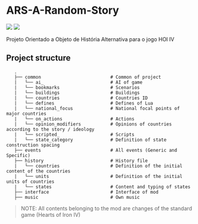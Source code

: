 # ARS-A-Random-Story

![](https://img.shields.io/badge/Hearts%20of%20Iron%20IV-1.4.2-brown.svg) ![](https://img.shields.io/badge/Lua-5.4-blue.svg)

Projeto Orientado a Objeto de História Alternativa para o jogo HOI IV
## Project structure
 ```
    .
    ├── common                          # Common of project
    |   └── ai_                         # AI of game
    |   └── bookmarks                   # Scenarios
    |   └── buildings                   # Buildings
    |   └── countries                   # Countries ID
    |   └── defines                     # Defines of Lua
    |   └── national_focus              # National focal points of major countries
    |   └── on_actions                  # Actions
    |   └── opinion_modifiers           # Opinions of countries according to the story / ideology
    |   └── scripted_                   # Scripts
    |   └── state_category              # Definition of state construction spacing
    ├── events                          # All events (Generic and Specific)
    ├── history                         # History file
    |   └── countries                   # Definition of the initial content of the countries
    |   └── units                       # Definition of the initial units of countries
    |   └── states                      # Content and typing of states
    ├── interface                       # Interface of mod
    ├── music                           # Own music
```

 > NOTE: All contents belonging to the mod are changes of the standard game (Hearts of Iron IV)
